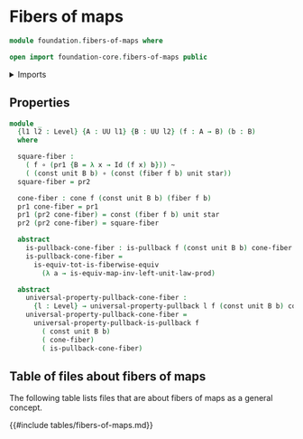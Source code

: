 # Fibers of maps

```agda
module foundation.fibers-of-maps where

open import foundation-core.fibers-of-maps public
```

<details><summary>Imports</summary>

```agda
open import foundation.cones-over-cospans
open import foundation.dependent-pair-types
open import foundation.type-arithmetic-unit-type
open import foundation.unit-type
open import foundation.universe-levels

open import foundation-core.constant-maps
open import foundation-core.function-types
open import foundation-core.functoriality-dependent-pair-types
open import foundation-core.homotopies
open import foundation-core.identity-types
open import foundation-core.pullbacks
open import foundation-core.universal-property-pullbacks
```

</details>

## Properties

```agda
module _
  {l1 l2 : Level} {A : UU l1} {B : UU l2} (f : A → B) (b : B)
  where

  square-fiber :
    ( f ∘ (pr1 {B = λ x → Id (f x) b})) ~
    ( (const unit B b) ∘ (const (fiber f b) unit star))
  square-fiber = pr2

  cone-fiber : cone f (const unit B b) (fiber f b)
  pr1 cone-fiber = pr1
  pr1 (pr2 cone-fiber) = const (fiber f b) unit star
  pr2 (pr2 cone-fiber) = square-fiber

  abstract
    is-pullback-cone-fiber : is-pullback f (const unit B b) cone-fiber
    is-pullback-cone-fiber =
      is-equiv-tot-is-fiberwise-equiv
        (λ a → is-equiv-map-inv-left-unit-law-prod)

  abstract
    universal-property-pullback-cone-fiber :
      {l : Level} → universal-property-pullback l f (const unit B b) cone-fiber
    universal-property-pullback-cone-fiber =
      universal-property-pullback-is-pullback f
        ( const unit B b)
        ( cone-fiber)
        ( is-pullback-cone-fiber)
```

## Table of files about fibers of maps

The following table lists files that are about fibers of maps as a general
concept.

{{#include tables/fibers-of-maps.md}}
